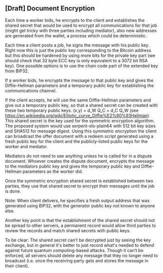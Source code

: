 ## [Draft] Document Encryption

Each time a worker bids, he encrypts to the client and establishes the shared secret that would be used to encrypt all communications for that job (might get tricky with three parties including mediator), also new addresses are generated from the wallet, a process which could be deterministic.

Each time a client posts a job, he signs the message with his public key. Right now this is just the public key corresponding to the Bitcoin address but this should be hardened by using more bits for the private key part (we should check that 32 byte ECC key is only equivalent to a 3072 bit RSA key). One possible options is to use the chain code part of the extended key from BIP32.

If a worker bids, he encrypts the message to that public key and gives the Diffie-Hellman parameters and a temporary public key for establishing the communications channel.

If the client accepts, he will use the same Diffie-Hellman parameters and give out a temporary public key, so that a shared secret can be created with these two temporary public keys. (x,y) = d_W Q_C = d_C Q_W (see https://en.wikipedia.org/wiki/Elliptic_curve_Diffie%E2%80%93Hellman). This shared secret is the key used for the symmetric encryption algorithm. The proposed system would use serpent-xts-plain64 with 512 bit key sizes and SHA512 for message digest. Using this symmetric encryption the client can broadcast the offer document with a redeem script generated using a fresh public key for the client and the publicly-listed public keys for the worker and mediator.

Mediators do not need to see anything unless he is called for in a dispute document. Whoever creates the dispute document, encrypts the message to the mediators public key and gives the temporary public key and Diffie-Hellman parameters as the worker did.

Once the symmetric encryption shared secret is established between two parties, they use that shared secret to encrypt their messages until the job is done.

Note: When client delivers, he specifies a fresh output address that was generated using BIP32, with the generator public key not known to anyone else.

Another key point is that the establishment of the shared secret should not be spread to other servers, a permanent record would allow third parties to review the records and match shared secrets with public keys.

To be clear: The shared secret can't be decrypted just by seeing the key exchange, but in general it's better to just record what's needed to defend against future quantum computing-based attacks. 
Though it can’t be enforced, all servers should delete any message that they no longer need to broadcast (i.e. once the receiving party gets and stores the message in their client).
